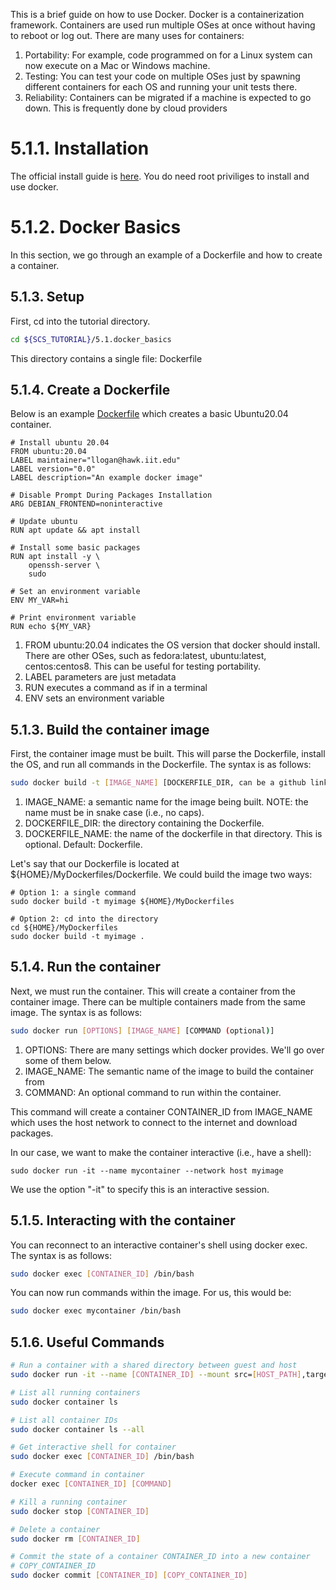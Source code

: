 This is a brief guide on how to use Docker. Docker is a containerization
framework. Containers are used run multiple OSes at once without
having to reboot or log out. There are many uses for containers:
1. Portability: For example, code programmed on for a Linux system
can now execute on a Mac or Windows machine.
2. Testing: You can test your code on multiple OSes just by spawning
different containers for each OS and running your unit tests there.
3. Reliability: Containers can be migrated if a machine is expected
to go down. This is frequently done by cloud providers

# 5.1.1. Installation

The official install guide is [here](https://docs.docker.com/engine/install/).
You do need root priviliges to install and use docker.

# 5.1.2. Docker Basics

In this section, we go through an example of a Dockerfile and how to create a
container.

## 5.1.3. Setup

First, cd into the tutorial directory.
```bash
cd ${SCS_TUTORIAL}/5.1.docker_basics
```

This directory contains a single file: Dockerfile

## 5.1.4. Create a Dockerfile
Below is an example [Dockerfile](https://github.com/scs-lab/scs-tutorial/blob/main/5.1.docker_basics/Dockerfile) which creates a basic Ubuntu20.04 container.
```docker
# Install ubuntu 20.04
FROM ubuntu:20.04
LABEL maintainer="llogan@hawk.iit.edu"
LABEL version="0.0"
LABEL description="An example docker image"

# Disable Prompt During Packages Installation
ARG DEBIAN_FRONTEND=noninteractive

# Update ubuntu
RUN apt update && apt install

# Install some basic packages
RUN apt install -y \
    openssh-server \
    sudo

# Set an environment variable
ENV MY_VAR=hi

# Print environment variable
RUN echo ${MY_VAR}
```

1. FROM ubuntu:20.04 indicates the OS version that docker should install.
There are other OSes, such as fedora:latest, ubuntu:latest, centos:centos8.
This can be useful for testing portability.
2. LABEL parameters are just metadata
3. RUN executes a command as if in a terminal
4. ENV sets an environment variable

## 5.1.3. Build the container image

First, the container image must be built. This will parse the Dockerfile, install the OS, and run all commands in the Dockerfile.
The syntax is as follows:
```bash
sudo docker build -t [IMAGE_NAME] [DOCKERFILE_DIR, can be a github link] -f [DOCKERFILE_NAME]
```
1. IMAGE_NAME: a semantic name for the image being built. NOTE: the name must be in snake case (i.e., no caps).
2. DOCKERFILE_DIR: the directory containing the Dockerfile.
3. DOCKERFILE_NAME: the name of the dockerfile in that directory. This is optional. Default: Dockerfile.

Let's say that our Dockerfile is located at ${HOME}/MyDockerfiles/Dockerfile.
We could build the image two ways:
```
# Option 1: a single command
sudo docker build -t myimage ${HOME}/MyDockerfiles

# Option 2: cd into the directory
cd ${HOME}/MyDockerfiles
sudo docker build -t myimage .
```

## 5.1.4. Run the container

Next, we must run the container. This will create a container from the container image. There can be multiple containers made from the same image.
The syntax is as follows:
```bash
sudo docker run [OPTIONS] [IMAGE_NAME] [COMMAND (optional)]
```
1. OPTIONS: There are many settings which docker provides. We'll go over some of them below.
2. IMAGE_NAME: The semantic name of the image to build the container from
3. COMMAND: An optional command to run within the container.

This command will create a container CONTAINER_ID from IMAGE_NAME which uses the host network to connect to the internet and download packages.

In our case, we want to make the container interactive (i.e., have a shell):
```
sudo docker run -it --name mycontainer --network host myimage
```
We use the option "-it" to specify this is an interactive session.

## 5.1.5. Interacting with the container

You can reconnect to an interactive container's shell using docker exec. The syntax is as follows:
```bash
sudo docker exec [CONTAINER_ID] /bin/bash
```

You can now run commands within the image. For us, this would be:
```bash
sudo docker exec mycontainer /bin/bash
```

## 5.1.6. Useful Commands
```bash
# Run a container with a shared directory between guest and host
sudo docker run -it --name [CONTAINER_ID] --mount src=[HOST_PATH],target=[CONTAINER_PATH],type=bind --network host [IMAGE_NAME]

# List all running containers
sudo docker container ls

# List all container IDs
sudo docker container ls --all

# Get interactive shell for container
sudo docker exec [CONTAINER_ID] /bin/bash

# Execute command in container
docker exec [CONTAINER_ID] [COMMAND]

# Kill a running container
sudo docker stop [CONTAINER_ID]

# Delete a container
sudo docker rm [CONTAINER_ID]

# Commit the state of a container CONTAINER_ID into a new container
# COPY_CONTAINER_ID
sudo docker commit [CONTAINER_ID] [COPY_CONTAINER_ID]
```

